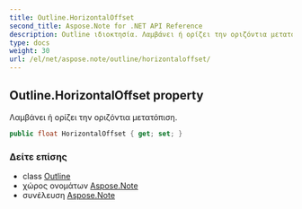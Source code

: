```yaml
---
title: Outline.HorizontalOffset
second_title: Aspose.Note for .NET API Reference
description: Outline ιδιοκτησία. Λαμβάνει ή ορίζει την οριζόντια μετατόπιση.
type: docs
weight: 30
url: /el/net/aspose.note/outline/horizontaloffset/
---
```

## Outline.HorizontalOffset property

Λαμβάνει ή ορίζει την οριζόντια μετατόπιση.

```csharp
public float HorizontalOffset { get; set; }
```

### Δείτε επίσης

* class [Outline](../)
* χώρος ονομάτων [Aspose.Note](../../outline/)
* συνέλευση [Aspose.Note](../../../)


